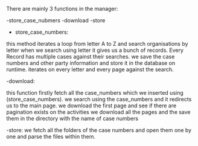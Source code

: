 There are mainly 3 functions in the manager:

-store_case_nubmers
-download
-store


- store_case_numbers:

this method iterates a loop from letter A to Z and search organisations by letter
when we search using letter it gives us a bunch of records. Every Record has multiple cases against their searches.
we save the case numbers and other party information and store it in the database on runtime.
iterates on every letter and every page against the search.

-download:

this function firstly fetch all the case_numbers which we inserted using (store_case_numbers).
we search using the case_numbers and it redirects us to the main page.
we download the first page and see if there are pagination exists on the activities
we download all the pages and the save them in the directory with the name of case numbers

-store:
we fetch all the folders of the case numbers and open them one by one and parse the files within them.
